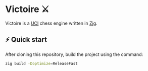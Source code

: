 # Victoire ⚔️

Victoire is a [UCI](https://github.com/nomemory/uci-protocol-specification) chess engine written in [Zig](https://ziglang.org/).

## ⚡️ Quick start

After cloning this repository, build the project using the command:

```bash
zig build -Doptimize=ReleaseFast
```
